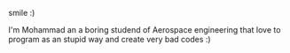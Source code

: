 smile :)


I'm Mohammad an a boring studend of Aerospace engineering that love to program as an stupid way and create very bad codes :)


<!---
nafirdev/nafirdev is a ✨ special ✨ repository because its `README.md` (this file) appears on your GitHub profile.
You can click the Preview link to take a look at your changes.
--->
